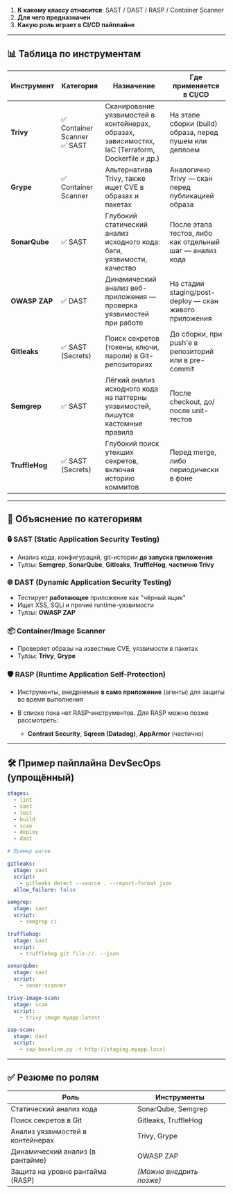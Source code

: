 1. **К какому классу относится**: SAST / DAST / RASP / Container Scanner
2. **Для чего предназначен**
3. **Какую роль играет в CI/CD пайплайне**

---

## 📊 Таблица по инструментам

| Инструмент     | Категория                     | Назначение                                                                                       | Где применяется в CI/CD                                  |
| -------------- | ----------------------------- | ------------------------------------------------------------------------------------------------ | -------------------------------------------------------- |
| **Trivy**      | ✅ Container Scanner<br>✅ SAST | Сканирование уязвимостей в контейнерах, образах, зависимостях, IaC (Terraform, Dockerfile и др.) | На этапе сборки (build) образа, перед пушем или деплоем  |
| **Grype**      | ✅ Container Scanner           | Альтернатива Trivy, также ищет CVE в образах и пакетах                                           | Аналогично Trivy — скан перед публикацией образа         |
| **SonarQube**  | ✅ SAST                        | Глубокий статический анализ исходного кода: баги, уязвимости, качество                           | После этапа тестов, либо как отдельный шаг — анализ кода |
| **OWASP ZAP**  | ✅ DAST                        | Динамический анализ веб-приложения — проверка уязвимостей при работе                             | На стадии staging/post-deploy — скан живого приложения   |
| **Gitleaks**   | ✅ SAST (Secrets)              | Поиск секретов (токены, ключи, пароли) в Git-репозиториях                                        | До сборки, при push'е в репозиторий или в pre-commit     |
| **Semgrep**    | ✅ SAST                        | Лёгкий анализ исходного кода на паттерны уязвимостей, пишутся кастомные правила                  | После checkout, до/после unit-тестов                     |
| **TruffleHog** | ✅ SAST (Secrets)              | Глубокий поиск утекших секретов, включая историю коммитов                                        | Перед merge, либо периодически в фоне                    |

---

## 📌 Объяснение по категориям

### 🔒 **SAST (Static Application Security Testing)**

* Анализ кода, конфигураций, git-истории **до запуска приложения**
* Тулзы: **Semgrep**, **SonarQube**, **Gitleaks**, **TruffleHog**, **частично Trivy**

### 🌐 **DAST (Dynamic Application Security Testing)**

* Тестирует **работающее** приложение как "чёрный ящик"
* Ищет XSS, SQLi и прочие runtime-уязвимости
* Тулзы: **OWASP ZAP**

### 📦 **Container/Image Scanner**

* Проверяет образы на известные CVE, уязвимости в пакетах
* Тулзы: **Trivy**, **Grype**

### 🛡️ **RASP (Runtime Application Self-Protection)**

* Инструменты, внедряемые **в само приложение** (агенты) для защиты во время выполнения
* В списке пока нет RASP-инструментов. Для RASP можно позже рассмотреть:

  * **Contrast Security**, **Sqreen (Datadog)**, **AppArmor** (частично)

---

## 🛠️ Пример пайплайна DevSecOps (упрощённый)

```yaml
stages:
  - lint
  - sast
  - test
  - build
  - scan
  - deploy
  - dast

# Пример шагов

gitleaks:
  stage: sast
  script:
    - gitleaks detect --source . --report-format json
  allow_failure: false

semgrep:
  stage: sast
  script:
    - semgrep ci

trufflehog:
  stage: sast
  script:
    - trufflehog git file://. --json

sonarqube:
  stage: sast
  script:
    - sonar-scanner

trivy-image-scan:
  stage: scan
  script:
    - trivy image myapp:latest

zap-scan:
  stage: dast
  script:
    - zap-baseline.py -t http://staging.myapp.local
```

---

## ✅ Резюме по ролям

| Роль                             | Инструменты              |
| -------------------------------- | ------------------------ |
| Статический анализ кода          | SonarQube, Semgrep       |
| Поиск секретов в Git             | Gitleaks, TruffleHog     |
| Анализ уязвимостей в контейнерах | Trivy, Grype             |
| Динамический анализ (в рантайме) | OWASP ZAP                |
| Защита на уровне рантайма (RASP) | *(Можно внедрить позже)* |
